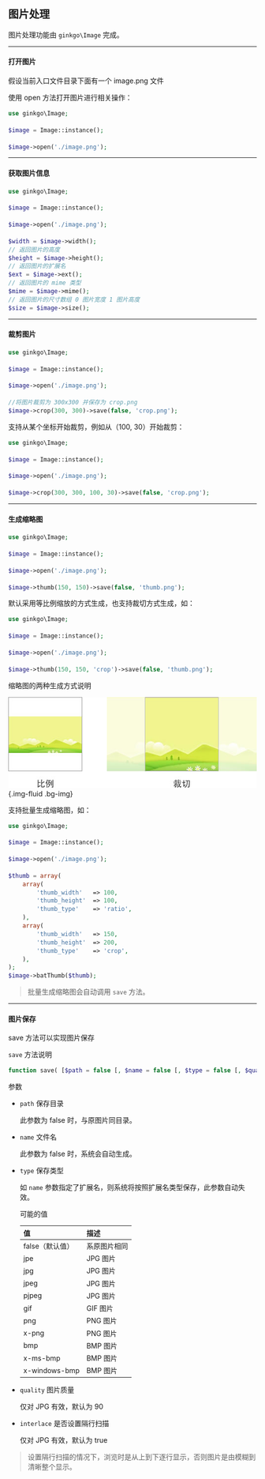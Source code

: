 ## 图片处理

图片处理功能由 `ginkgo\Image` 完成。

----------

#### 打开图片

假设当前入口文件目录下面有一个 image.png 文件

使用 open 方法打开图片进行相关操作：

``` php
use ginkgo\Image;

$image = Image::instance();

$image->open('./image.png');
```

----------

#### 获取图片信息

``` php
use ginkgo\Image;

$image = Image::instance();

$image->open('./image.png');

$width = $image->width(); 
// 返回图片的高度
$height = $image->height(); 
// 返回图片的扩展名
$ext = $image->ext(); 
// 返回图片的 mime 类型
$mime = $image->mime(); 
// 返回图片的尺寸数组 0 图片宽度 1 图片高度
$size = $image->size(); 
```

----------

#### 裁剪图片

``` php
use ginkgo\Image;

$image = Image::instance();

$image->open('./image.png');

//将图片裁剪为 300x300 并保存为 crop.png
$image->crop(300, 300)->save(false, 'crop.png');
```

支持从某个坐标开始裁剪，例如从（100, 30）开始裁剪：

``` php
use ginkgo\Image;

$image = Image::instance();

$image->open('./image.png');

$image->crop(300, 300, 100, 30)->save(false, 'crop.png');
```

----------

#### 生成缩略图

``` php
use ginkgo\Image;

$image = Image::instance();

$image->open('./image.png');

$image->thumb(150, 150)->save(false, 'thumb.png');
```

默认采用等比例缩放的方式生成，也支持裁切方式生成，如：

``` php
use ginkgo\Image;

$image = Image::instance();

$image->open('./image.png');

$image->thumb(150, 150, 'crop')->save(false, 'thumb.png');
```

缩略图的两种生成方式说明

![缩略图的两种生成方式说明](thumb.jpg){.img-fluid .bg-img}

支持批量生成缩略图，如：

``` php
use ginkgo\Image;

$image = Image::instance();

$image->open('./image.png');

$thumb = array(
    array(
        'thumb_width'   => 100,
        'thumb_height'  => 100,
        'thumb_type'    => 'ratio',
    ),
    array(
        'thumb_width'   => 150,
        'thumb_height'  => 200,
        'thumb_type'    => 'crop',
    ),
);
$image->batThumb($thumb);
```

> 批量生成缩略图会自动调用 `save` 方法。

----------

#### 图片保存

save 方法可以实现图片保存

`save` 方法说明

``` php
function save( [$path = false [, $name = false [, $type = false [, $quality = 90 [, $interlace = true]]]]] )
```


参数

* `path` 保存目录

    此参数为 false 时，与原图片同目录。
    
* `name` 文件名

    此参数为 false 时，系统会自动生成。

* `type` 保存类型

    如 `name` 参数指定了扩展名，则系统将按照扩展名类型保存，此参数自动失效。

    可能的值
    
    | 值 | 描述 |
    | - | - |
    | false（默认值） | 系原图片相同 |
    | jpe | JPG 图片 |
    | jpg | JPG 图片 |
    | jpeg | JPG 图片 |
    | pjpeg | JPG 图片 |
    | gif | GIF 图片 |
    | png | PNG 图片 |
    | x-png | PNG 图片 |
    | bmp | BMP 图片 |
    | x-ms-bmp | BMP 图片 |
    | x-windows-bmp | BMP 图片 |


* `quality` 图片质量

    仅对 JPG 有效，默认为 90

* `interlace` 是否设置隔行扫描 

    仅对 JPG 有效，默认为 true   
    
> 设置隔行扫描的情况下，浏览时是从上到下逐行显示，否则图片是由模糊到清晰整个显示。
